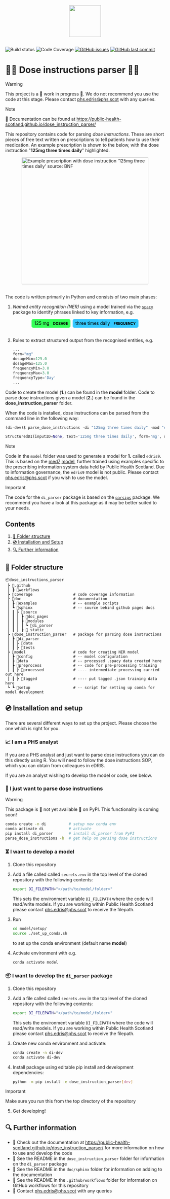 <div align="center">
  <img src="doc/sphinx/source/_static/phs-logo.png" height=100>
</div><br>

![Build status](https://github.com/Public-Health-Scotland/dose_instruction_parser/actions/workflows/tests.yml/badge.svg)
![Code Coverage](https://img.shields.io/badge/Code%20Coverage-94%25-success?style=flat)
[![GitHub issues](https://img.shields.io/github/issues/Public-Health-Scotland/dose_instruction_parser)](https://github.com/Public-Health-Scotland/dose_instruction_parser/issues)
[![GitHub last commit](https://img.shields.io/github/last-commit/Public-Health-Scotland/dose_instruction_parser)](https://github.com/Public-Health-Scotland/dose_instruction_parser/commits/main)

# 💊📝 Dose instructions parser 💊📝

> [!WARNING]
> This project is a 🚧 work in progress 🚧. We do not recommend you use the code at this stage. Please contact [phs.edris@phs.scot](mailto:phs.edris@phs.scot) with any queries. 

> [!NOTE]
> 📓 Documentation can be found at https://public-health-scotland.github.io/dose_instruction_parser/


This repository contains code for parsing *dose instructions*. These are short pieces of 
free text written on prescriptions to tell patients how to use their medication. An example
prescription is shown to the below, with the dose instruction "**125mg three times daily**" highlighted.

<img alt="Example prescription with dose instruction '125mg three times daily' source: BNF" style="width: 400px; display: block; margin-left: auto; margin-right: auto" src="doc/sphinx/source/_static/bnf_prescription_example.png">
<br clear="left"/>

The code is written primarily in Python and consists of two main phases:

1. *Named entity recognition (NER)* using a model trained via the [`spacy`](https://spacy.io)  package to identify phrases linked to key information, e.g. 

<div class="entities" style="display: flex; justify-content: center; align-items: center; line-height: 2.5; direction: ltr">
<mark class="entity" style="background: #33FF57; padding: 0.45em 0.6em; margin: 0 0.25em; line-height: 1; border-radius: 0.35em;">    125 mg
<span style="font-size: 0.8em; font-weight: bold; line-height: 1; border-radius: 0.35em; vertical-align: middle; margin-left: 0.5rem">DOSAGE</span>
</mark>
<mark class="entity" style="background: #33C7FF; padding: 0.45em 0.6em; margin: 0 0.25em; line-height: 1; border-radius: 0.35em;">
three times daily
<span style="font-size: 0.8em; font-weight: bold; line-height: 1; border-radius: 0.35em; vertical-align: middle; margin-left: 0.5rem">FREQUENCY</span>
</mark>
</div>
<br>

2. Rules to extract structured output from the recognised entities, e.g. 
   ```python
   ...
   form="mg"
   dosageMin=125.0
   dosageMax=125.0
   frequencyMin=3.0
   frequencyMax=3.0
   frequencyType='Day'
   ...
   ```

Code to create the model (**1.**) can be found in the **model** folder.
Code to parse dose instructions given a model (**2.**) can be found in the **dose_instruction_parser** folder.

When the code is installed, dose instructions can be parsed from the command line in the following way:


```py
(di-dev)$ parse_dose_instructions -di "125mg three times daily" -mod "en_edris9"

StructuredDI(inputID=None, text='125mg three times daily', form='mg', dosageMin=125.0, dosageMax=125.0, frequencyMin=3.0, frequencyMax=3.0, frequencyType='Day', durationMin=None, durationMax=None, durationType=None, asRequired=False, asDirected=False)
```

> [!NOTE]
> Code in the `model` folder was used to generate a model for **1.** called `edris9`. This is based on the [med7](https://www.sciencedirect.com/science/article/abs/pii/S0933365721000798) [model](https://huggingface.co/kormilitzin/en_core_med7_lg/tree/main), further trained using examples specific to the prescribing information system data held by Public Health Scotland. Due to information governance, the `edris9` model is not public. Please contact [phs.edris@phs.scot](mailto:phs.edris@phs.scot) if you wish to use the model.

> [!IMPORTANT]
> The code for the `di_parser` package is based on the [`parsigs`](https://github.com/royashcenazi/parsigs) package. We recommend you have a look at this package as it may be better suited to your needs.

## Contents

1. [📁 Folder structure](#-folder-structure)
1. [💿 Installation and Setup](#-installation-and-setup)
1. [🔍 Further information](#-further-information)

## 📁 Folder structure

```
📦dose_instructions_parser
 ┣ 📂.github
 ┃ ┣ 📂workflows                
 ┣ 📂coverage                  # code coverage information 
 ┣ 📂doc                       # documentation
 ┃ ┣ 📂examples                # -- example scripts
 ┃ ┗ 📂sphinx                  # -- source behind github pages docs
 ┃ ┃ ┣ 📂source
 ┃ ┃ ┃ ┣ 📂doc_pages
 ┃ ┃ ┃ ┣ 📂modules
 ┃ ┃ ┃ ┃ ┗ 📂di_parser
 ┃ ┃ ┃ ┣ 📂_static
 ┣ 📂dose_instruction_parser   # package for parsing dose instructions
 ┃ ┣ 📂di_parser
 ┃ ┃ ┣ 📂data
 ┃ ┃ ┣ 📂tests
 ┣ 📂model                     # code for creating NER model
 ┃ ┣ 📂config                  # -- model configuration 
 ┃ ┣ 📂data                    # -- processed .spacy data created here
 ┃ ┣ 📂preprocess              # -- code for pre-processing training     
 ┃ ┃ ┣ 📂processed             # ---- intermediate processing carried out here
 ┃ ┃ ┣ 📂tagged                # ---- put tagged .json training data here
 ┗ ┗ 📂setup                   # -- script for setting up conda for model development
```

## 💿 Installation and setup

There are several different ways to set up the project. Please choose the one which is right for you.

### 📈 I am a PHS analyst 

If you are a PHS analyst and just want to parse dose instructions you can do this directly using R. You will need to follow the dose instructions SOP, which you can obtain from colleagues in eDRIS.

If you are an analyst wishing to develop the model or code, see below.

### 💊 I just want to parse dose instructions
> [!WARNING]
> This package is 🚧 not yet available 🚧 on PyPI. This functionality is coming soon!

```bash
conda create -n di          # setup new conda env
conda activate di           # activate
pip install di_parser       # install di_parser from PyPI
parse_dose_instructions -h  # get help on parsing dose instructions
```

### ⏳ I want to develop a model

1.  Clone this repository
1.  Add a file called called `secrets.env` in the top level of the cloned    repository with the following contents:

    ```bash
    export DI_FILEPATH="</path/to/model/folder>"
    ```

    This sets the environment variable `DI_FILEPATH` where the code will read/write models. If you are working within Public Health Scotland please contact
    [phs.edris@phs.scot](mailto:phs.edris@phs.scot) to receive the filepath. 
1. Run  
    ```bash
    cd model/setup/
    source ./set_up_conda.sh
    ``` 
    to set up the conda environment (default name **model**)
1. Activate environment with e.g. 
    ```bash
    conda activate model
    ```

### 📦 I want to develop the `di_parser` package 

1.  Clone this repository
2.  Add a file called called `secrets.env` in the top level of the cloned    repository with the following contents:

    ```bash
    export DI_FILEPATH="</path/to/model/folder>"
    ```

    This sets the environment variable `DI_FILEPATH` where the code will read/write models. If you are working within Public Health Scotland please contact
    [phs.edris@phs.scot](mailto:phs.edris@phs.scot) to receive the filepath. 
3. Create new conda environment and activate: 
    ```bash
    conda create -n di-dev
    conda activate di-dev
    ```
4. Install package using editable pip install and development dependencies: 
    ```bash
    python -m pip install -e dose_instruction_parser[dev]
    ```
  > [!IMPORTANT]
  > Make sure you run this from the top directory of the repository
5. Get developing! 

## 🔍 Further information

* 📓 Check out the documentation at https://public-health-scotland.github.io/dose_instruction_parser/ for more information on how to use and develop the code
* 💊 See the README in the `dose_instruction_parser` folder for information on the `di_parser` package
* 🔧 See the README in the `doc/sphinx` folder for information on adding to the documentation
* 👷 See the README in the `.github/workflows` folder for information on GitHub workflows for this repository
* 📧 Contact [phs.edris@phs.scot](mailto:phs.edris@phs.scot) with any queries

